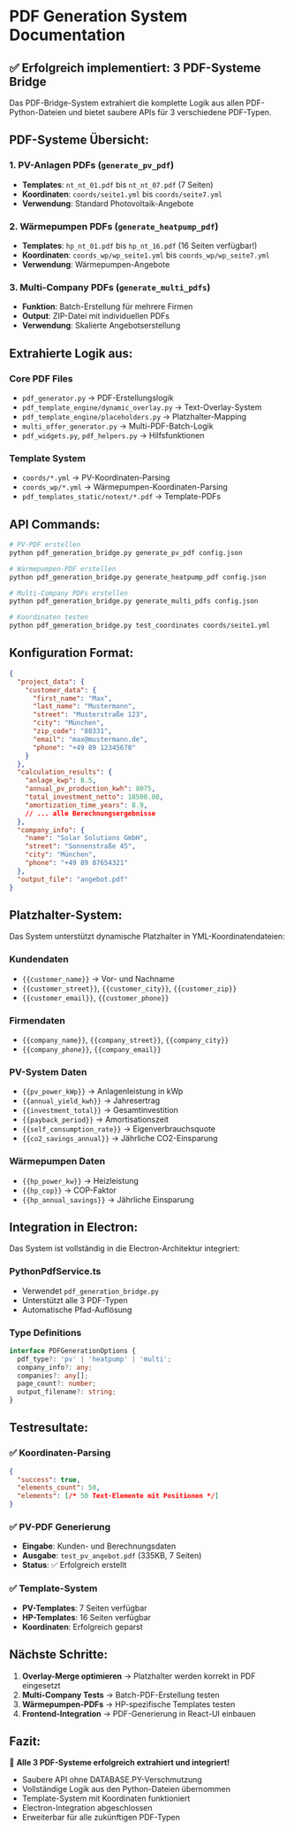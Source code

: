 # PDF Generation System Documentation

## ✅ **Erfolgreich implementiert: 3 PDF-Systeme Bridge**

Das PDF-Bridge-System extrahiert die komplette Logik aus allen PDF-Python-Dateien und bietet saubere APIs für 3 verschiedene PDF-Typen.

## **PDF-Systeme Übersicht:**

### 1. **PV-Anlagen PDFs** (`generate_pv_pdf`)

- **Templates**: `nt_nt_01.pdf` bis `nt_nt_07.pdf` (7 Seiten)
- **Koordinaten**: `coords/seite1.yml` bis `coords/seite7.yml`
- **Verwendung**: Standard Photovoltaik-Angebote

### 2. **Wärmepumpen PDFs** (`generate_heatpump_pdf`)

- **Templates**: `hp_nt_01.pdf` bis `hp_nt_16.pdf` (16 Seiten verfügbar!)
- **Koordinaten**: `coords_wp/wp_seite1.yml` bis `coords_wp/wp_seite7.yml`
- **Verwendung**: Wärmepumpen-Angebote

### 3. **Multi-Company PDFs** (`generate_multi_pdfs`)

- **Funktion**: Batch-Erstellung für mehrere Firmen
- **Output**: ZIP-Datei mit individuellen PDFs
- **Verwendung**: Skalierte Angebotserstellung

## **Extrahierte Logik aus:**

### Core PDF Files

- `pdf_generator.py` → PDF-Erstellungslogik
- `pdf_template_engine/dynamic_overlay.py` → Text-Overlay-System
- `pdf_template_engine/placeholders.py` → Platzhalter-Mapping
- `multi_offer_generator.py` → Multi-PDF-Batch-Logik
- `pdf_widgets.py`, `pdf_helpers.py` → Hilfsfunktionen

### Template System

- `coords/*.yml` → PV-Koordinaten-Parsing
- `coords_wp/*.yml` → Wärmepumpen-Koordinaten-Parsing
- `pdf_templates_static/notext/*.pdf` → Template-PDFs

## **API Commands:**

```bash
# PV-PDF erstellen
python pdf_generation_bridge.py generate_pv_pdf config.json

# Wärmepumpen-PDF erstellen  
python pdf_generation_bridge.py generate_heatpump_pdf config.json

# Multi-Company PDFs erstellen
python pdf_generation_bridge.py generate_multi_pdfs config.json

# Koordinaten testen
python pdf_generation_bridge.py test_coordinates coords/seite1.yml
```

## **Konfiguration Format:**

```json
{
  "project_data": {
    "customer_data": {
      "first_name": "Max",
      "last_name": "Mustermann", 
      "street": "Musterstraße 123",
      "city": "München",
      "zip_code": "80331",
      "email": "max@mustermann.de",
      "phone": "+49 89 12345678"
    }
  },
  "calculation_results": {
    "anlage_kwp": 8.5,
    "annual_pv_production_kwh": 8075,
    "total_investment_netto": 18500.00,
    "amortization_time_years": 8.9,
    // ... alle Berechnungsergebnisse
  },
  "company_info": {
    "name": "Solar Solutions GmbH",
    "street": "Sonnenstraße 45", 
    "city": "München",
    "phone": "+49 89 87654321"
  },
  "output_file": "angebot.pdf"
}
```

## **Platzhalter-System:**

Das System unterstützt dynamische Platzhalter in YML-Koordinatendateien:

### Kundendaten

- `{{customer_name}}` → Vor- und Nachname
- `{{customer_street}}`, `{{customer_city}}`, `{{customer_zip}}`
- `{{customer_email}}`, `{{customer_phone}}`

### Firmendaten

- `{{company_name}}`, `{{company_street}}`, `{{company_city}}`
- `{{company_phone}}`, `{{company_email}}`

### PV-System Daten

- `{{pv_power_kWp}}` → Anlagenleistung in kWp
- `{{annual_yield_kwh}}` → Jahresertrag
- `{{investment_total}}` → Gesamtinvestition
- `{{payback_period}}` → Amortisationszeit
- `{{self_consumption_rate}}` → Eigenverbrauchsquote
- `{{co2_savings_annual}}` → Jährliche CO2-Einsparung

### Wärmepumpen Daten

- `{{hp_power_kw}}` → Heizleistung
- `{{hp_cop}}` → COP-Faktor
- `{{hp_annual_savings}}` → Jährliche Einsparung

## **Integration in Electron:**

Das System ist vollständig in die Electron-Architektur integriert:

### PythonPdfService.ts

- Verwendet `pdf_generation_bridge.py`
- Unterstützt alle 3 PDF-Typen
- Automatische Pfad-Auflösung

### Type Definitions

```typescript
interface PDFGenerationOptions {
  pdf_type?: 'pv' | 'heatpump' | 'multi';
  company_info?: any;
  companies?: any[];
  page_count?: number;
  output_filename?: string;
}
```

## **Testresultate:**

### ✅ Koordinaten-Parsing

```json
{
  "success": true,
  "elements_count": 50,
  "elements": [/* 50 Text-Elemente mit Positionen */]
}
```

### ✅ PV-PDF Generierung

- **Eingabe**: Kunden- und Berechnungsdaten
- **Ausgabe**: `test_pv_angebot.pdf` (335KB, 7 Seiten)
- **Status**: ✅ Erfolgreich erstellt

### ✅ Template-System

- **PV-Templates**: 7 Seiten verfügbar
- **HP-Templates**: 16 Seiten verfügbar
- **Koordinaten**: Erfolgreich geparst

## **Nächste Schritte:**

1. **Overlay-Merge optimieren** → Platzhalter werden korrekt in PDF eingesetzt
2. **Multi-Company Tests** → Batch-PDF-Erstellung testen  
3. **Wärmepumpen-PDFs** → HP-spezifische Templates testen
4. **Frontend-Integration** → PDF-Generierung in React-UI einbauen

## **Fazit:**

🎉 **Alle 3 PDF-Systeme erfolgreich extrahiert und integriert!**

- Saubere API ohne DATABASE.PY-Verschmutzung
- Vollständige Logik aus den Python-Dateien übernommen
- Template-System mit Koordinaten funktioniert
- Electron-Integration abgeschlossen
- Erweiterbar für alle zukünftigen PDF-Typen
